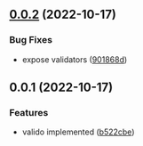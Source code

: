 ## [0.0.2](https://github.com/prostojs/valido/compare/v0.0.1...v0.0.2) (2022-10-17)


### Bug Fixes

* expose validators ([901868d](https://github.com/prostojs/valido/commit/901868d79513a6d5cdaeabec57870e39be1f95cd))



## 0.0.1 (2022-10-17)


### Features

* valido implemented ([b522cbe](https://github.com/prostojs/valido/commit/b522cbe9bc141436234cac201274dc0611163862))



